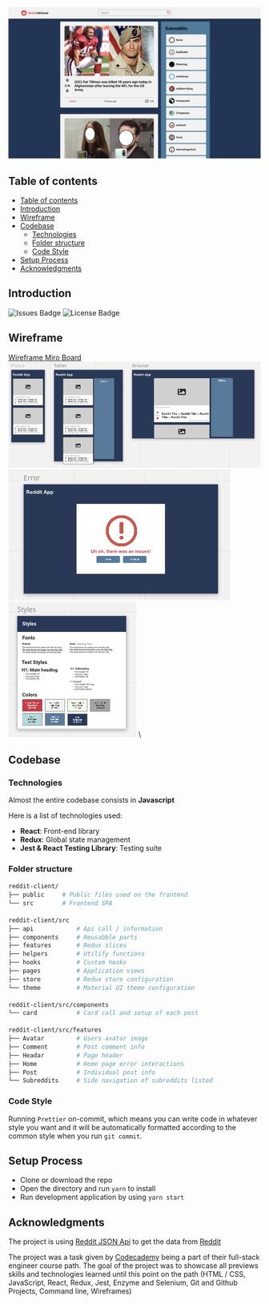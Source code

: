 <div align="center">

![Reddit-App Final][Reddit-App Final]

</div>

## Table of contents

- [Table of contents](#table-of-contents)
- [Introduction](#introduction)
- [Wireframe](#wireframe)
- [Codebase](#codebase)
  - [Technologies](#technologies)
  - [Folder structure](#folder-structure)
  - [Code Style](#code-style)
- [Setup Process](#setup-process)
- [Acknowledgments](#acknowledgments)

## Introduction

![Issues Badge]
![License Badge]

## Wireframe

[Wireframe Miro Board] \
![Wireframe Image][Wireframe Image] \
![Error State][Error State]
![Styles][Styles] \

## Codebase

### Technologies

Almost the entire codebase consists in **Javascript**

Here is a list of technologies used:

- **React**: Front-end library
- **Redux**: Global state management
- **Jest & React Testing Library**: Testing suite

### Folder structure

```sh
reddit-client/
├── public     # Public files used on the frontend
└── src        # Frontend SPA

reddit-client/src
├── api            # Api call / information
├── components     # Reusabble parts
├── features       # Redux slices
├── helpers        # Utilify functions
├── hooks          # Custom hooks
├── pages          # Application views
├── store          # Redux store configuration
└── theme          # Material UI theme configuration

reddit-client/src/components
└── card           # Card call and setup of each post

reddit-client/src/features
├── Avatar         # Users avatar image
├── Comment        # Post comment info
├── Headar         # Page header
├── Home           # Home page error interactions
├── Post           # Individual post info
└── Subreddits     # Side navigation of subreddits listed
```

### Code Style

Running `Prettier` on-commit, which means you can write code in whatever style
you want and it will be automatically formatted according to the common style
when you run `git commit`.

## Setup Process

- Clone or download the repo
- Open the directory and run `yarn` to install
- Run development application by using `yarn start`

## Acknowledgments

The project is using
[Reddit JSON Api](https://github.com/reddit-archive/reddit/wiki/JSON) to get the
data from [Reddit](https://www.reddit.com/)

The project was a task given by [Codecademy](https://www.codecademy.com) being a
part of their full-stack engineer course path. The goal of the project was to
showcase all previews skills and technologies learned until this point on the
path (HTML / CSS, JavaScript, React, Redux, Jest, Enzyme and Selenium, Git and
Github Projects, Command line, Wireframes)



[//]: # (Reference links)

  [Group Project Overview]: https://www.codecademy.com/paths/front-end-engineer-career-path/tracks/fecp-22-portfolio-project-reddit-client/modules/fecp-22-group-project-react-redux/informationals/fecp-22-group-project-react-redux

  [Codecademy Project Tasks]: https://www.codecademy.com/paths/front-end-engineer-career-path/tracks/fecp-22-portfolio-project-reddit-client/modules/wdcp-22-reddit-client/kanban_projects/reddit-client

  [Wireframe Image]: https://github.com/bwalshin/reddit-app/blob/main/images/wireframe.png "Wireframe Image"

  [Error State]: https://github.com/bwalshin/reddit-app/blob/main/images/error-state.png "Error State"

  [Styles]: https://github.com/bwalshin/reddit-app/blob/main/images/styles.png "Styles"

  [Reddit-App Final]: https://github.com/bwalshin/reddit-app/blob/main/images/reddit-app_final.png "Reddit-App Final"

  [Wireframe Miro Board]: https://miro.com/app/board/uXjVO8Y0A8w=/

  [Issues Badge]: https://img.shields.io/github/issues/bwalshin/reddit-app

  [License Badge]: https://img.shields.io/github/license/bwalshin/reddit-app